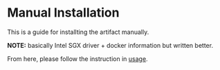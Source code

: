 # Manual Installation

This is a guide for installting the artifact manually.

**NOTE:** basically Intel SGX driver + docker information but written better.


From here, please follow the instruction in [usage](README.md#usage).